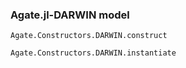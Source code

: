 ### Agate.jl-DARWIN model

```@docs
Agate.Constructors.DARWIN.construct
```

```@docs
Agate.Constructors.DARWIN.instantiate
```
